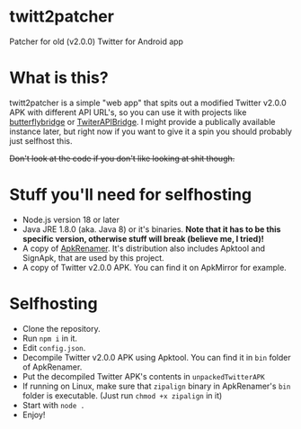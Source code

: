 # twitt2patcher
Patcher for old (v2.0.0) Twitter for Android app
# What is this?
twitt2patcher is a simple "web app" that spits out a modified Twitter v2.0.0 APK with different API URL's, so you can use it with projects like [butterflybridge](https://github.com/ftde0/butterflybridge) or [TwiterAPIBridge](https://github.com/Preloading/TwitterAPIBridge). I might provide a publically available instance later, but right now if you want to give it a spin you should probably just selfhost this.

~~Don't look at the code if you don't like looking at shit though.~~
# Stuff you'll need for selfhosting
- Node.js version 18 or later
- Java JRE 1.8.0 (aka. Java 8) or it's binaries. **Note that it has to be this specific version, otherwise stuff will break (believe me, I tried)!**
- A copy of [ApkRenamer](https://github.com/dvaoru/ApkRenamer). It's distribution also includes Apktool and SignApk, that are used by this project.
- A copy of Twitter v2.0.0 APK. You can find it on ApkMirror for example.

# Selfhosting
- Clone the repository.
- Run `npm i` in it.
- Edit `config.json`.
- Decompile Twitter v2.0.0 APK using Apktool. You can find it in `bin` folder of ApkRenamer.
- Put the decompiled Twitter APK's contents in `unpackedTwitterAPK`
- If running on Linux, make sure that `zipalign` binary in ApkRenamer's `bin` folder is executable. (Just run `chmod +x zipalign` in it)
- Start with `node .`
- Enjoy!
